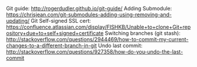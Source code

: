 Git guide: http://rogerdudler.github.io/git-guide/
Adding Submodule: https://chrisjean.com/git-submodules-adding-using-removing-and-updating/
Git Self-signed SSL cert: https://confluence.atlassian.com/display/FISHKB/Unable+to+clone+Git+repository+due+to+self+signed+certificate
Switching branches (git stash): http://stackoverflow.com/questions/2944469/how-to-commit-my-current-changes-to-a-different-branch-in-git
Undo last commit: http://stackoverflow.com/questions/927358/how-do-you-undo-the-last-commit
